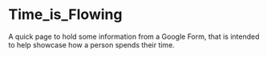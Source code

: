 # Time_is_Flowing
A quick page to hold some information from a Google Form, that is intended to help showcase how a person spends their time.
